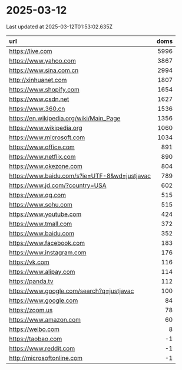 # 2025-03-12

<!-- BEGIN -->
Last updated at 2025-03-12T01:53:02.635Z

url | doms
:- | -:
https://live.com | 5996
https://www.yahoo.com | 3867
https://www.sina.com.cn | 2994
http://xinhuanet.com | 1807
https://www.shopify.com | 1654
https://www.csdn.net | 1627
https://www.360.cn | 1536
https://en.wikipedia.org/wiki/Main_Page | 1356
https://www.wikipedia.org | 1060
https://www.microsoft.com | 1034
https://www.office.com | 891
https://www.netflix.com | 890
https://www.okezone.com | 804
https://www.baidu.com/s?ie=UTF-8&wd=justjavac | 789
https://www.jd.com/?country=USA | 602
https://www.qq.com | 515
https://www.sohu.com | 515
https://www.youtube.com | 424
https://www.tmall.com | 372
https://www.baidu.com | 352
https://www.facebook.com | 183
https://www.instagram.com | 176
https://vk.com | 116
https://www.alipay.com | 114
https://panda.tv | 112
https://www.google.com/search?q=justjavac | 100
https://www.google.com | 84
https://zoom.us | 78
https://www.amazon.com | 60
https://weibo.com | 8
https://taobao.com | -1
https://www.reddit.com | -1
http://microsoftonline.com | -1
<!-- END -->
